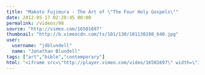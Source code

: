 ```yaml
---
title: "Makoto Fujimura - The Art of \"The Four Holy Gospels\""
date: 2012-05-17 02:28:45 00:00
permalink: /videos/98
source: "http://vimeo.com/16501697"
thumbnail: "http://b.vimeocdn.com/ts/101/130/101130198_640.jpg"
user:
  username: "jdblundell"
  name: "Jonathan Blundell"
tags: ["art","bible","contemporary"]
html: "<iframe src=\"http://player.vimeo.com/video/16501697\" width=\"1280\" height=\"720\" frameborder=\"0\" webkitallowfullscreen mozallowfullscreen allowfullscreen></iframe>"
---
```



